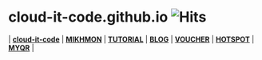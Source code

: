 # cloud-it-code.github.io ![Hits](https://hits.seeyoufarm.com/api/count/incr/badge.svg?url=https%3A%2F%2Fcloud-it-code.github.io)

| [**cloud-it-code**](.) | [**MIKHMON**](./?mikhmon/v3 "MIKHMON") | [**TUTORIAL**](./?mikhmon/v3/tutorial "Tutorial Mikhmon V3") | [**BLOG**](./?blog "Blog Mikhmon") | [**VOUCHER**](./?mikhmon/v3/voucher "Template voucher Mikhmon") | [**HOTSPOT**](./?templatehotspot "Template login page hospot MikoTik") | [**MYQR**](./?myqr "MyQR Web base QR scanner for hospot MikoTik") |
